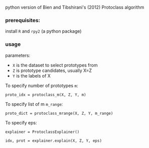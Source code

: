 python version of Bien and Tibshirani's (2012) Protoclass algorithm

### prerequisites:
install `R` and `rpy2` (a python package)

### usage
parameters:
- `X` is the dataset to select prototypes from
- `Z` is prototype candidates, usually X=Z
- `Y` is the labels of X

To specify number of prototypes `m`:

`proto_idx = protoclass_m(X, Z, Y, m)`

To specify list of m `m_range`:

`proto_dict = protoclass_mrange(X, Z, Y, m_range)`

To specify eps:

`explainer = ProtoclassExplainer()`

`idx, prot = explainer.explain(X, Z, Y, eps)`
